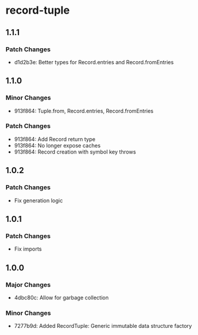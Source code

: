 # record-tuple

## 1.1.1

### Patch Changes

- d1d2b3e: Better types for Record.entries and Record.fromEntries

## 1.1.0

### Minor Changes

- 913f864: Tuple.from, Record.entries, Record.fromEntries

### Patch Changes

- 913f864: Add Record return type
- 913f864: No longer expose caches
- 913f864: Record creation with symbol key throws

## 1.0.2

### Patch Changes

- Fix generation logic

## 1.0.1

### Patch Changes

- Fix imports

## 1.0.0

### Major Changes

- 4dbc80c: Allow for garbage collection

### Minor Changes

- 7277b9d: Added RecordTuple: Generic immutable data structure factory
